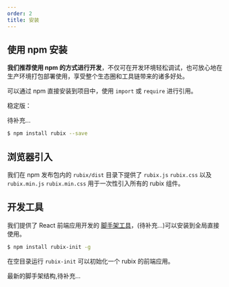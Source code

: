 ```yaml
---
order: 2
title: 安装
---
```


## 使用 npm 安装

**我们推荐使用 npm 的方式进行开发**，不仅可在开发环境轻松调试，也可放心地在生产环境打包部署使用，享受整个生态圈和工具链带来的诸多好处。

可以通过 npm 直接安装到项目中，使用 `import` 或 `require` 进行引用。

稳定版：

待补充...

```bash
$ npm install rubix --save
```


## 浏览器引入

我们在 npm 发布包内的 `rubix/dist` 目录下提供了 `rubix.js` `rubix.css` 以及 `rubix.min.js` `rubix.min.css` 用于一次性引入所有的 rubix 组件。


## 开发工具

我们提供了 React 前端应用开发的 [脚手架工具]()，(待补充...)可以安装到全局直接使用。

```bash
$ npm install rubix-init -g
```

在空目录运行 `rubix-init` 可以初始化一个 rubix 的前端应用。

最新的脚手架结构,待补充...
